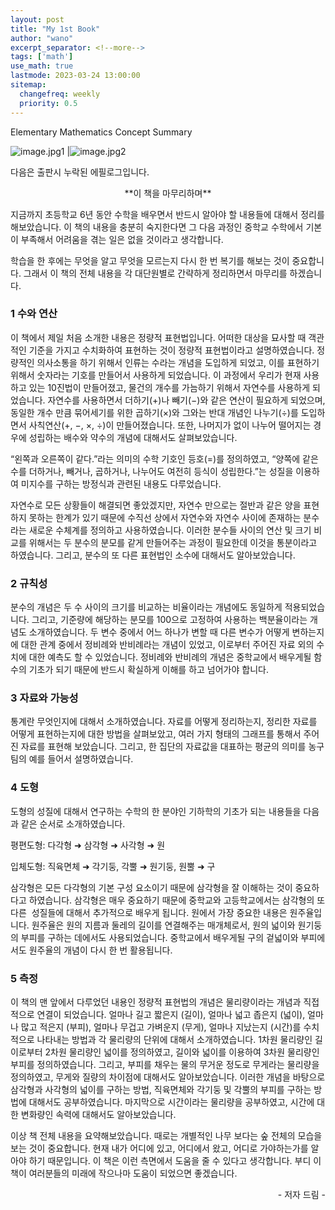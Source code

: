 ```yaml
---
layout: post
title: "My 1st Book"
author: "wano"
excerpt_separator: <!--more-->
tags: ['math']
use_math: true
lastmode: 2023-03-24 13:00:00
sitemap:
  changefreq: weekly
  priority: 0.5
---
```


Elementary Mathematics Concept Summary<!--more-->

![image.jpg1](https://cgvfxmath.github.io/assets/img/wano_1st_book_01.png) |![image.jpg2](https://cgvfxmath.github.io/assets/img/wano_1st_book_02.png)

다음은 출판시 누락된 에필로그입니다.

<p style="text-align: center;">**이 책을 마무리하며**</p>

지금까지 초등학교 6년 동안 수학을 배우면서 반드시 알아야 할 내용들에 대해서 정리를 해보았습니다. 이 책의 내용을 충분히 숙지한다면 그 다음 과정인 중학교 수학에서 기본이 부족해서 어려움을 겪는 일은 없을 것이라고 생각합니다.

학습을 한 후에는 무엇을 알고 무엇을 모르는지 다시 한 번 복기를 해보는 것이 중요합니다. 그래서 이 책의 전체 내용을 각 대단원별로 간략하게 정리하면서 마무리를 하겠습니다.

### 1 수와 연산

이 책에서 제일 처음 소개한 내용은 정량적 표현법입니다. 어떠한 대상을 묘사할 때 객관적인 기준을 가지고 수치화하여 표현하는 것이 정량적 표현법이라고 설명하였습니다. 정량적인 의사소통을 하기 위해서 인류는 수라는 개념을 도입하게 되었고, 이를 표현하기 위해서 숫자라는 기호를 만들어서 사용하게 되었습니다. 이 과정에서 우리가 현재 사용하고 있는 10진법이 만들어졌고, 물건의 개수를 가늠하기 위해서 자연수를 사용하게 되었습니다. 자연수를 사용하면서 더하기(+)나 빼기(−)와 같은 연산이 필요하게 되었으며, 동일한 개수 만큼 묶어세기를 위한 곱하기(×)와 그와는 반대 개념인 나누기(÷)를 도입하면서 사칙연산(+, −, ×, ÷)이 만들어졌습니다. 또한, 나머지가 없이 나누어 떨어지는 경우에 성립하는 배수와 약수의 개념에 대해서도 살펴보았습니다.

“왼쪽과 오른쪽이 같다.”라는 의미의 수학 기호인 등호(=)를 정의하였고, “양쪽에 같은 수를 더하거나, 빼거나, 곱하거나, 나누어도 여전히 등식이 성립한다.”는 성질을 이용하여 미지수를 구하는 방정식과 관련된 내용도 다루었습니다.

자연수로 모든 상황들이 해결되면 좋았겠지만, 자연수 만으로는 절반과 같은 양을 표현하지 못하는 한계가 있기 때문에 수직선 상에서 자연수와 자연수 사이에 존재하는 분수라는 새로운 수체계를 정의하고 사용하였습니다. 이러한 분수들 사이의 연산 및 크기 비교를 위해서는 두 분수의 분모를 같게 만들어주는 과정이 필요한데 이것을 통분이라고 하였습니다. 그리고, 분수의 또 다른 표현법인 소수에 대해서도 알아보았습니다.

### 2 규칙성

분수의 개념은 두 수 사이의 크기를 비교하는 비율이라는 개념에도 동일하게 적용되었습니다. 그리고, 기준량에 해당하는 분모를 100으로 고정하여 사용하는 백분율이라는 개념도 소개하였습니다. 두 변수 중에서 어느 하나가 변할 때 다른 변수가 어떻게 변하는지에 대한 관계 중에서 정비례와 반비례라는 개념이 있었고, 이로부터 주어진 자료 외의 수치에 대한 예측도 할 수 있었습니다. 정비례와 반비례의 개념은 중학교에서 배우게될 함수의 기초가 되기 때문에 반드시 확실하게 이해를 하고 넘어가야 합니다.

### 3 자료와 가능성

통계란 무엇인지에 대해서 소개하였습니다. 자료를 어떻게 정리하는지, 정리한 자료를 어떻게 표현하는지에 대한 방법을 살펴보았고, 여러 가지 형태의 그래프를 통해서 주어진 자료를 표현해 보았습니다. 그리고, 한 집단의 자료값을 대표하는 평균의 의미를 농구팀의 예를 들어서 설명하였습니다.

### 4 도형

도형의 성질에 대해서 연구하는 수학의 한 분야인 기하학의 기초가 되는 내용들을 다음과 같은 순서로 소개하였습니다.

평편도형: 다각형 ➜ 삼각형 ➜ 사각형 ➜ 원

입체도형: 직육면체 ➜ 각기둥, 각뿔 ➜ 원기둥, 원뿔 ➜ 구

삼각형은 모든 다각형의 기본 구성 요소이기 때문에 삼각형을 잘 이해하는 것이 중요하다고 하였습니다. 삼각형은 매우 중요하기 때문에 중학교와 고등학교에서는 삼각형의 또 다른  성질들에 대해서 추가적으로 배우게 됩니다. 원에서 가장 중요한 내용은 원주율입니다. 원주율은 원의 지름과 둘레의 길이를 연결해주는 매개체로서, 원의 넓이와 원기둥의 부피를 구하는 데에서도 사용되었습니다. 중학교에서 배우게될 구의 겉넓이와 부피에서도 원주율의 개념이 다시 한 번 활용됩니다.

### 5 측정

이 책의 맨 앞에서 다루었던 내용인 정량적 표현법의 개념은 물리량이라는 개념과 직접적으로 연결이 되었습니다. 얼마나 길고 짧은지 (길이), 얼마나 넓고 좁은지 (넓이), 얼마나 많고 적은지 (부피), 얼마나 무겁고 가벼운지 (무게), 얼마나 지났는지 (시간)를 수치적으로 나타내는 방법과 각 물리량의 단위에 대해서 소개하였습니다. 1차원 물리량인 길이로부터 2차원 물리량인 넓이를 정의하였고, 길이와 넓이를 이용하여 3차원 물리량인 부피를 정의하였습니다. 그리고, 부피를 채우는 물의 무거운 정도로 무게라는 물리량을 정의하였고, 무게와 질량의 차이점에 대해서도 알아보았습니다. 이러한 개념을 바탕으로 삼각형과 사각형의 넓이를 구하는 방법, 직육면체와 각기둥 및 각뿔의 부피를 구하는 방법에 대해서도 공부하였습니다. 마지막으로 시간이라는 물리량을 공부하였고, 시간에 대한 변화량인 속력에 대해서도 알아보았습니다.

이상 책 전체 내용을 요약해보았습니다. 때로는 개별적인 나무 보다는 숲 전체의 모습을 보는 것이 중요합니다. 현재 내가 어디에 있고, 어디에서 왔고, 어디로 가야하는가를 알아야 하기 때문입니다. 이 책은 이런 측면에서 도움을 줄 수 있다고 생각합니다. 부디 이 책이 여러분들의 미래에 작으나마 도움이 되었으면 좋겠습니다.

<p style="text-align: right;">- 저자 드림 -</p>
